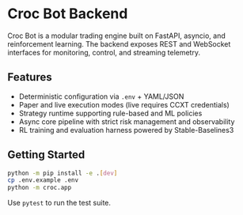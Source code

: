 # Croc Bot Backend

Croc Bot is a modular trading engine built on FastAPI, asyncio, and reinforcement learning. The backend exposes REST and WebSocket interfaces for monitoring, control, and streaming telemetry.

## Features

- Deterministic configuration via `.env` + YAML/JSON
- Paper and live execution modes (live requires CCXT credentials)
- Strategy runtime supporting rule-based and ML policies
- Async core pipeline with strict risk management and observability
- RL training and evaluation harness powered by Stable-Baselines3

## Getting Started

```bash
python -m pip install -e .[dev]
cp .env.example .env
python -m croc.app
```

Use `pytest` to run the test suite.
